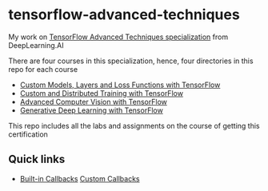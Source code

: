 # tensorflow-advanced-techniques
My work on [TensorFlow Advanced Techniques specialization](https://www.coursera.org/specializations/tensorflow-advanced-techniques) from DeepLearning.AI

There are four courses in this specialization, hence, four directories in this repo for each course
- [Custom Models, Layers and Loss Functions with TensorFlow](https://www.coursera.org/learn/custom-models-layers-loss-functions-with-tensorflow?specialization=tensorflow-advanced-techniques)
- [Custom and Distributed Training with TensorFlow](https://www.coursera.org/learn/custom-distributed-training-with-tensorflow?specialization=tensorflow-advanced-techniques)
- [Advanced Computer Vision with TensorFlow](https://www.coursera.org/learn/advanced-computer-vision-with-tensorflow?specialization=tensorflow-advanced-techniques)
- [Generative Deep Learning with TensorFlow](https://www.coursera.org/learn/generative-deep-learning-with-tensorflow?specialization=tensorflow-advanced-techniques)

This repo includes all the labs and assignments on the course of getting this certification

## Quick links

- [Built-in Callbacks](https://github.com/Imokut/tensorflow-advanced-techniques/blob/main/Course%201%20-%20Custom%20Models%2C%20Layers%20and%20Loss%20Functions/Week%205%20-%20Callbacks/Lab%201/C1_W5_Lab_1_exploring-callbacks.ipynb)
[Custom Callbacks](https://github.com/Imokut/tensorflow-advanced-techniques/blob/main/Course%201%20-%20Custom%20Models%2C%20Layers%20and%20Loss%20Functions/Week%205%20-%20Callbacks/Lab%202/C1_W5_Lab_2_custom-callbacks.ipynb)
